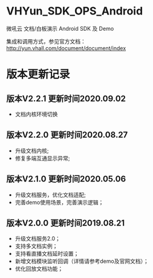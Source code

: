 # VHYun_SDK_OPS_Android
微吼云 文档/白板演示 Android SDK 及 Demo
   
集成和调用方式，参见官方文档：http://yun.vhall.com/document/document/index

# 版本更新记录

## 版本V2.2.1 更新时间2020.09.02
* 文档内核环境切换

## 版本V2.2.0 更新时间2020.08.27
* 升级文档内核;
* 修复多端互通显示异常;

## 版本V2.1.0 更新时间2020.05.06
* 升级文档服务，优化文档适配;
* 完善demo使用场景，完善演示逻辑；

## 版本V2.0.0 更新时间2019.08.21
* 升级文档服务2.0；
* 支持多文档实例；
* 支持看直播文档延时设置；
* 新增文档模块监听回调（详情请参考demo及官网文档）；
* 优化回放文档功能；